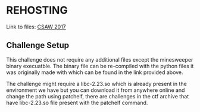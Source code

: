 # REHOSTING

Link to files: [CSAW 2017](https://github.com/osirislab/CSAW-CTF-2017-Quals/tree/master/pwn/zone)

## Challenge Setup
This challenge does not require any additional files except the minesweeper binary execuatble. The binary file can be re-compiled with the python files it was originally made with which can be found in the link provided above.

The challenge might require a libc-2.23.so which is already present in the environment we have but you can download it from anywhere online and change the path using patchelf, there are challenges in the ctf archive that have libc-2.23.so file present with the patchelf command.